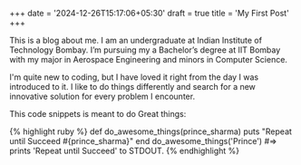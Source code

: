 +++
date = '2024-12-26T15:17:06+05:30'
draft = true
title = 'My First Post'
+++

This is a blog about me.
I am an undergraduate at Indian Institute of Technology Bombay. I’m pursuing my a Bachelor’s degree at IIT Bombay with my major in Aerospace Engineering and minors in Computer Science.

I'm quite new to coding, but I have loved it right from the day I was introduced to it. I like to do things differently and search for a new innovative solution for every problem I encounter.

This code snippets is meant to do Great things:

{% highlight ruby %}
def do_awesome_things(prince_sharma)
  puts "Repeat until Succeed #{prince_sharma}"
end
do_awesome_things('Prince')
#=> prints 'Repeat until Succeed' to STDOUT.
{% endhighlight %}

